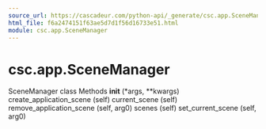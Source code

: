 ```yaml
---
source_url: https://cascadeur.com/python-api/_generate/csc.app.SceneManager.html
html_file: f6a2474151f63ae5d7d1f56d16733e51.html
module: csc.app.SceneManager
---
```


# csc.app.SceneManager 

SceneManager class Methods __init__ (*args, **kwargs) create_application_scene (self) current_scene (self) remove_application_scene (self, arg0) scenes (self) set_current_scene (self, arg0)